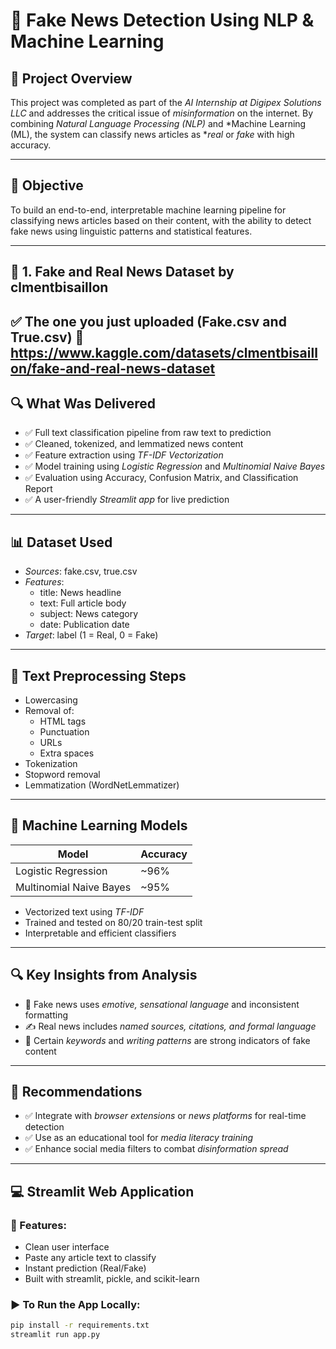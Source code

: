 # 📰 Fake News Detection Using NLP & Machine Learning

## 🚀 Project Overview
This project was completed as part of the *AI Internship at Digipex Solutions LLC* and addresses the critical issue of *misinformation* on the internet. By combining *Natural Language Processing (NLP)* and *Machine Learning (ML), the system can classify news articles as **real* or *fake* with high accuracy.

---

## 🎯 Objective
To build an end-to-end, interpretable machine learning pipeline for classifying news articles based on their content, with the ability to detect fake news using linguistic patterns and statistical features.

---
## 📰 1. Fake and Real News Dataset by clmentbisaillon
✅ The one you just uploaded (Fake.csv and True.csv)
🔗 https://www.kaggle.com/datasets/clmentbisaillon/fake-and-real-news-dataset
---

## 🔍 What Was Delivered
- ✅ Full text classification pipeline from raw text to prediction
- ✅ Cleaned, tokenized, and lemmatized news content
- ✅ Feature extraction using *TF-IDF Vectorization*
- ✅ Model training using *Logistic Regression* and *Multinomial Naive Bayes*
- ✅ Evaluation using Accuracy, Confusion Matrix, and Classification Report
- ✅ A user-friendly *Streamlit app* for live prediction

---

## 📊 Dataset Used
- *Sources*: fake.csv, true.csv
- *Features*: 
  - title: News headline
  - text: Full article body
  - subject: News category
  - date: Publication date
- *Target*: label (1 = Real, 0 = Fake)

---

## 🧹 Text Preprocessing Steps
- Lowercasing
- Removal of:
  - HTML tags
  - Punctuation
  - URLs
  - Extra spaces
- Tokenization
- Stopword removal
- Lemmatization (WordNetLemmatizer)

---

## 🤖 Machine Learning Models
| Model                    | Accuracy |
|--------------------------|----------|
| Logistic Regression      | ~96%     |
| Multinomial Naive Bayes  | ~95%     |

- Vectorized text using *TF-IDF*
- Trained and tested on 80/20 train-test split
- Interpretable and efficient classifiers

---

## 🔍 Key Insights from Analysis
- 📰 Fake news uses *emotive, sensational language* and inconsistent formatting
- ✍ Real news includes *named sources, citations, and formal language*
- 🔑 Certain *keywords* and *writing patterns* are strong indicators of fake content

---

## 🎯 Recommendations
- ✅ Integrate with *browser extensions* or *news platforms* for real-time detection
- ✅ Use as an educational tool for *media literacy training*
- ✅ Enhance social media filters to combat *disinformation spread*

---

## 💻 Streamlit Web Application

### 🚀 Features:
- Clean user interface
- Paste any article text to classify
- Instant prediction (Real/Fake)
- Built with streamlit, pickle, and scikit-learn

### ▶ To Run the App Locally:
```bash
pip install -r requirements.txt
streamlit run app.py
